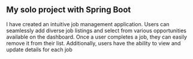   <h2>My solo project with Spring Boot </h2>

  <p> 
I have created an intuitive job management application. Users can seamlessly add diverse job listings and select from various opportunities available on the dashboard. Once a user completes a job, they can easily remove it from their list. Additionally, users have the ability to view and update details for each job</p>
